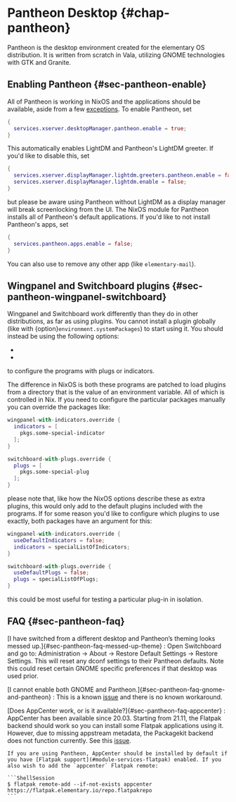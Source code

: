 # Pantheon Desktop {#chap-pantheon}

Pantheon is the desktop environment created for the elementary OS distribution. It is written from scratch in Vala, utilizing GNOME technologies with GTK and Granite.

## Enabling Pantheon {#sec-pantheon-enable}

All of Pantheon is working in NixOS and the applications should be available, aside from a few [exceptions](https://github.com/NixOS/nixpkgs/issues/58161). To enable Pantheon, set
```nix
{
  services.xserver.desktopManager.pantheon.enable = true;
}
```
This automatically enables LightDM and Pantheon's LightDM greeter. If you'd like to disable this, set
```nix
{
  services.xserver.displayManager.lightdm.greeters.pantheon.enable = false;
  services.xserver.displayManager.lightdm.enable = false;
}
```
but please be aware using Pantheon without LightDM as a display manager will break screenlocking from the UI. The NixOS module for Pantheon installs all of Pantheon's default applications. If you'd like to not install Pantheon's apps, set
```nix
{
  services.pantheon.apps.enable = false;
}
```
You can also use [](#opt-environment.pantheon.excludePackages) to remove any other app (like `elementary-mail`).

## Wingpanel and Switchboard plugins {#sec-pantheon-wingpanel-switchboard}

Wingpanel and Switchboard work differently than they do in other distributions, as far as using plugins. You cannot install a plugin globally (like with {option}`environment.systemPackages`) to start using it. You should instead be using the following options:

  - [](#opt-services.xserver.desktopManager.pantheon.extraWingpanelIndicators)
  - [](#opt-services.xserver.desktopManager.pantheon.extraSwitchboardPlugs)

to configure the programs with plugs or indicators.

The difference in NixOS is both these programs are patched to load plugins from a directory that is the value of an environment variable. All of which is controlled in Nix. If you need to configure the particular packages manually you can override the packages like:
```nix
wingpanel-with-indicators.override {
  indicators = [
    pkgs.some-special-indicator
  ];
}

```
```nix
switchboard-with-plugs.override {
  plugs = [
    pkgs.some-special-plug
  ];
}
```
please note that, like how the NixOS options describe these as extra plugins, this would only add to the default plugins included with the programs. If for some reason you'd like to configure which plugins to use exactly, both packages have an argument for this:
```nix
wingpanel-with-indicators.override {
  useDefaultIndicators = false;
  indicators = specialListOfIndicators;
}
```
```nix
switchboard-with-plugs.override {
  useDefaultPlugs = false;
  plugs = specialListOfPlugs;
}
```
this could be most useful for testing a particular plug-in in isolation.

## FAQ {#sec-pantheon-faq}

[I have switched from a different desktop and Pantheon’s theming looks messed up.]{#sec-pantheon-faq-messed-up-theme}
  : Open Switchboard and go to: Administration → About → Restore Default Settings → Restore Settings. This will reset any dconf settings to their Pantheon defaults. Note this could reset certain GNOME specific preferences if that desktop was used prior.

[I cannot enable both GNOME and Pantheon.]{#sec-pantheon-faq-gnome-and-pantheon}
  : This is a known [issue](https://github.com/NixOS/nixpkgs/issues/64611) and there is no known workaround.

[Does AppCenter work, or is it available?]{#sec-pantheon-faq-appcenter}
  : AppCenter has been available since 20.03. Starting from 21.11, the Flatpak backend should work so you can install some Flatpak applications using it. However, due to missing appstream metadata, the Packagekit backend does not function currently. See this [issue](https://github.com/NixOS/nixpkgs/issues/15932).

    If you are using Pantheon, AppCenter should be installed by default if you have [Flatpak support](#module-services-flatpak) enabled. If you also wish to add the `appcenter` Flatpak remote:

    ```ShellSession
    $ flatpak remote-add --if-not-exists appcenter https://flatpak.elementary.io/repo.flatpakrepo
    ```

